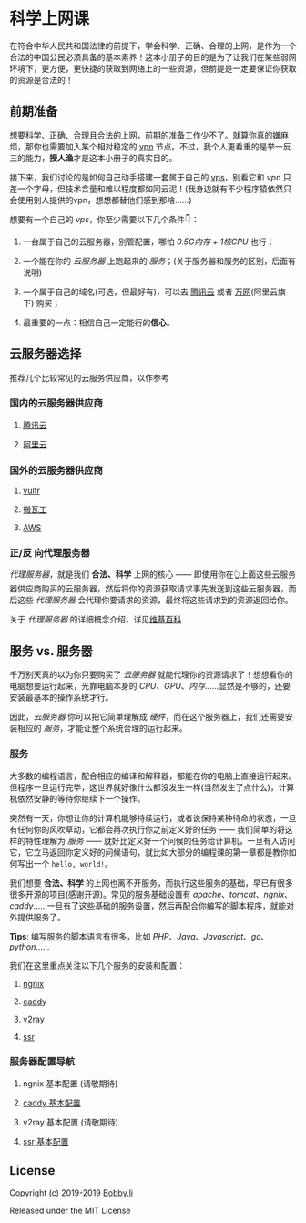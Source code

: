 # 科学上网课

在符合中华人民共和国法律的前提下，学会科学、正确、合理的上网，是作为一个合法的中国公民必须具备的基本素养！这本小册子的目的是为了让我们在某些弱网环境下，更方便，更快捷的获取到网络上的一些资源，但前提是一定要保证你获取的资源是合法的！

## 前期准备
想要科学、正确、合理且合法的上网，前期的准备工作少不了。就算你真的嫌麻烦，那你也需要加入某个相对稳定的 [vpn](https://zh.wikipedia.org/wiki/%E8%99%9B%E6%93%AC%E7%A7%81%E4%BA%BA%E7%B6%B2%E8%B7%AF) 节点。不过，我个人更看重的是举一反三的能力，**授人渔**才是这本小册子的真实目的。

接下来，我们讨论的是如何自己动手搭建一套属于自己的 [vps](https://zh.wikipedia.org/wiki/%E8%99%9A%E6%8B%9F%E4%B8%93%E7%94%A8%E6%9C%8D%E5%8A%A1%E5%99%A8)，别看它和 *vpn* 只差一个字母，但技术含量和难以程度都如同云泥！(我身边就有不少程序猿依然只会使用别人提供的vpn，想想都替他们感到那啥……)

想要有一个自己的 *vps*，你至少需要以下几个条件👇：
1. 一台属于自己的云服务器，别管配置，哪怕 *0.5G内存 + 1核CPU* 也行；

2. 一个能在你的 *云服务器* 上跑起来的 *服务*；(关于服务器和服务的区别，后面有说明)

3. 一个属于自己的域名(可选，但最好有)，可以去 [腾讯云](https://cloud.tencent.com/act/domainsales) 或者 [万网](https://www.hichina.com/)(阿里云旗下) 购买；

4. 最重要的一点：相信自己一定能行的**信心**。

## 云服务器选择
推荐几个比较常见的云服务供应商，以作参考

### 国内的云服务器供应商
1. [腾讯云](https://cloud.tencent.com)

2. [阿里云](https://cn.aliyun.com)

### 国外的云服务器供应商
1. [vultr](https://www.vultr.com/)

2. [搬瓦工](https://bandwagonhost.com/)

3. [AWS](https://aws.amazon.com/cn/)


### 正/反 向代理服务器
*代理服务器*，就是我们 **合法、科学** 上网的核心 —— 即使用你在👆上面这些云服务器供应商购买的云服务器，然后将你的资源获取请求事先发送到这些云服务器，而后这些 *代理服务器* 会代理你要请求的资源，最终将这些请求到的资源返回给你。

关于 *代理服务器* 的详细概念介绍，详见[维基百科](https://zh.wikipedia.org/wiki/%E4%BB%A3%E7%90%86%E6%9C%8D%E5%8A%A1%E5%99%A8)

## 服务 vs. 服务器
千万别天真的以为你只要购买了 *云服务器* 就能代理你的资源请求了！想想看你的电脑想要运行起来，光靠电脑本身的 *CPU*、*GPU*、*内存*……显然是不够的，还要安装最基本的操作系统才行。

因此，*云服务器* 你可以把它简单理解成 *硬件*，而在这个服务器上，我们还需要安装相应的 *服务*，才能让整个系统合理的运行起来。

### 服务
大多数的编程语言，配合相应的编译和解释器，都能在你的电脑上直接运行起来。但程序一旦运行完毕，这世界就好像什么都没发生一样(当然发生了点什么)，计算机依然安静的等待你继续下一个操作。

突然有一天，你想让你的计算机能够持续运行，或者说保持某种待命的状态，一旦有任何你的风吹草动，它都会再次执行你之前定义好的任务 —— 我们简单的将这样的特性理解为 *服务* —— 就好比定义好一个问候的任务给计算机，一旦有人访问它，它立马返回你定义好的问候语句，就比如大部分的编程课的第一章都是教你如何写出一个 `hello, world!`。

我们想要 **合法、科学** 的上网也离不开服务，而执行这些服务的基础，早已有很多很多开源的项目(感谢开源)。常见的服务基础设置有 *apache*、*tomcat*、*ngnix*、*caddy*……一旦有了这些基础的服务设置，然后再配合你编写的脚本程序，就能对外提供服务了。

**Tips**: 编写服务的脚本语言有很多，比如 *PHP*、*Java*、*Javascript*、*go*、*python*……

我们在这里重点关注以下几个服务的安装和配置：
1. [ngnix](https://nginx.org/en/docs/)

2. [caddy](https://caddyserver.com/v1/docs)

3. [v2ray](https://www.v2ray.com/)

4. [ssr](https://github.com/shadowsocksrr/shadowsocksr)

### 服务器配置导航
1. ngnix 基本配置 (请敬期待)

2. [caddy 基本配置](/caddy.md)

3. v2ray 基本配置 (请敬期待)

4. [ssr 基本配置](/ssr.md)

## License

Copyright (c) 2019-2019 [Bobby.li](https://github.com/BobbyLH)

Released under the MIT License
